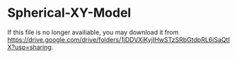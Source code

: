 # Spherical-XY-Model
If this file is no longer availiable, you may download it from <https://drive.google.com/drive/folders/1jDDVXiKyjIHwSTzSRbGtdpRL6iSaQtIX?usp=sharing>.
